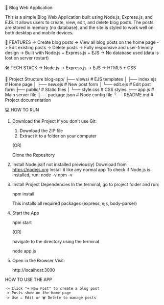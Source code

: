 📝 Blog Web Application

This is a simple Blog Web Application built using Node.js, Express.js, and EJS. It allows users to create, view, edit, and delete blog posts. The posts are stored in memory (no database), and the site is styled to work well on both desktop and mobile devices.


🚀 FEATURES
    -> Create blog posts
    -> View all blog posts on the home page
    -> Edit existing posts
    -> Delete posts
    -> Fully responsive and user-friendly design
    -> Built with Node.js + Express.js + EJS
    -> No database used (data is lost on server restart)


🛠️ TECH STACK
    -> Node.js
    -> Express.js
    -> EJS
    -> HTML5 + CSS


📂 Project Structure
blog-app/
├── views/             # EJS templates
│   ├── index.ejs      # Home page
│   ├── new.ejs        # New post form
│   └── edit.ejs       # Edit post form
├── public/            # Static files
│   └── style.css      # CSS styles
├── app.js             # Main server file
├── package.json       # Node config file
└── README.md          # Project documentation


💻 HOW TO RUN
1. Download the Project 
    If you don't use Git:
    1. Download the ZIP file
    2. Extract it to a folder on your computer

    (OR)

    Clone the Repository

2. Install Node.js(if not installed previously)
    Download from https://nodejs.org
    Install it like any normal app
    To check if Node.js is installed, run:
    node -v
    npm -v

3. Install Project Dependencies
    In the terminal, go to project folder and run:
    
    npm install

    This installs all required packages (express, ejs, body-parser)

4. Start the App

    npm start

    (OR)

    navigate to the directory using the terminal

    node app.js

5. Open in the Browser
    Visit:

    http://localhost:3000


HOW TO USE THE APP

    -> Click "+ New Post" to create a blog post
    -> Posts show on the home page
    -> Use ✏️ Edit or 🗑️ Delete to manage posts
